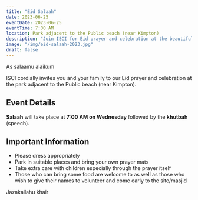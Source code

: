 ```yaml
---
title: "Eid Salaah"
date: 2023-06-25
eventDate: 2023-06-25
eventTime: 7:00 AM
location: Park adjacent to the Public beach (near Kimpton)
description: "Join ISCI for Eid prayer and celebration at the beautiful beachside location with khutbah following the prayer."
image: "/img/eid-salaah-2023.jpg"
draft: false
---
```


As salaamu alaikum

ISCI cordially invites you and your family to our Eid prayer and celebration at the park adjacent to the Public beach (near Kimpton).

## Event Details

**Salaah** will take place at **7:00 AM on Wednesday** followed by the **khutbah** (speech).

## Important Information

- Please dress appropriately
- Park in suitable places and bring your own prayer mats
- Take extra care with children especially through the prayer itself
- Those who can bring some food are welcome to as well as those who wish to give their names to volunteer and come early to the site/masjid

Jazakallahu khair
